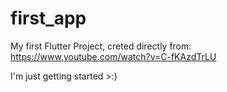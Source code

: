 # first_app

My first Flutter Project, creted directly from: https://www.youtube.com/watch?v=C-fKAzdTrLU

I'm just getting started >:)
